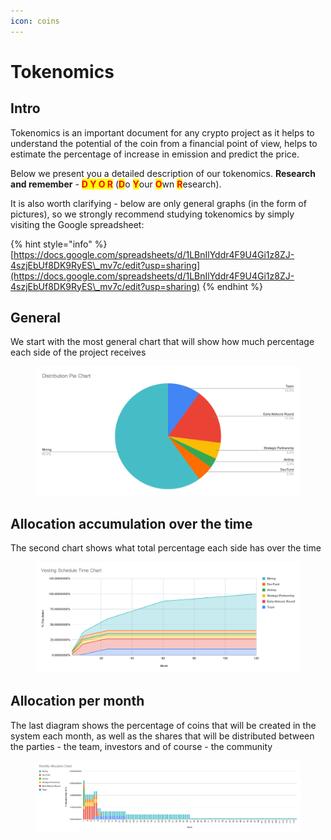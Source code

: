 ```yaml
---
icon: coins
---
```


# Tokenomics

## Intro

Tokenomics is an important document for any crypto project as it helps to understand the potential of the coin from a financial point of view, helps to estimate the percentage of increase in emission and predict the price.

Below we present you a detailed description of our tokenomics. **Research and remember** - <mark style="color:red;">**D Y O R**</mark> (<mark style="color:red;">**D**</mark>o <mark style="color:red;">**Y**</mark>our <mark style="color:red;">**O**</mark>wn <mark style="color:red;">**R**</mark>esearch).

It is also worth clarifying - below are only general graphs (in the form of pictures), so we strongly recommend studying tokenomics by simply visiting the Google spreadsheet:

{% hint style="info" %}
[https://docs.google.com/spreadsheets/d/1LBnIlYddr4F9U4Gi1z8ZJ-4szjEbUf8DK9RyES\_mv7c/edit?usp=sharing](https://docs.google.com/spreadsheets/d/1LBnIlYddr4F9U4Gi1z8ZJ-4szjEbUf8DK9RyES\_mv7c/edit?usp=sharing)
{% endhint %}

## General&#x20;

We start with the most general chart that will show how much percentage each side of the project receives

<figure><img src="../.gitbook/assets/Distribution Pie Chart (1).svg" alt=""><figcaption></figcaption></figure>

## Allocation accumulation over the time

The second chart shows what total percentage each side has over the time

<figure><img src="../.gitbook/assets/Vesting Schedule Time Chart.svg" alt=""><figcaption></figcaption></figure>

## Allocation per month

The last diagram shows the percentage of coins that will be created in the system each month, as well as the shares that will be distributed between the parties - the team, investors and of course - the community

<figure><img src="../.gitbook/assets/Monthly Allocation Chart.svg" alt=""><figcaption></figcaption></figure>

